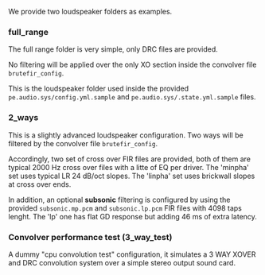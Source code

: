 We provide two loudspeaker folders as examples.


### full_range

The full range folder is very simple, only DRC files are provided. 

No filtering will be applied over the only XO section inside the convolver file `brutefir_config`.

This is the loudspeaker folder used inside the provided `pe.audio.sys/config.yml.sample` and `pe.audio.sys/.state.yml.sample` files.


### 2_ways

This is a slightly advanced loudspeaker configuration. Two ways will be filtered by the convolver file `brutefir_config`.

Accordingly, two set of cross over FIR files are provided, both of them are typical 2000 Hz cross over files with a litte of EQ per driver. The 'minpha' set uses typical LR 24 dB/oct slopes. The 'linpha' set uses brickwall slopes at cross over ends.

In addition, an optional **subsonic** filtering is configured by using the provided `subsonic.mp.pcm` and `subsonic.lp.pcm` FIR files with 4098 taps lenght. The 'lp' one has flat GD response but adding 46 ms of extra latency.


### Convolver performance test (3_way_test)

A dummy "cpu convolution test" configuration, it simulates a 3 WAY XOVER and DRC convolution system over a simple stereo output sound card.

